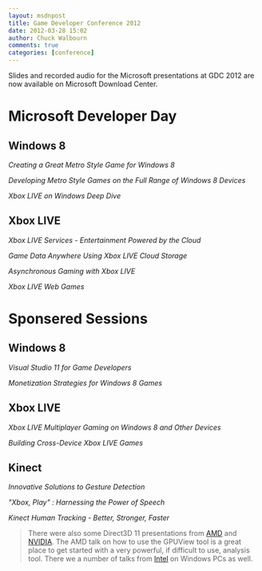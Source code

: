 ```yaml
---
layout: msdnpost
title: Game Developer Conference 2012
date: 2012-03-28 15:02
author: Chuck Walbourn
comments: true
categories: [conference]
---
```

Slides and recorded audio for the Microsoft presentations at GDC 2012 are now available on Microsoft Download Center.
<!--more-->

<h1>Microsoft Developer Day</h1>

<h2>Windows 8</h2>

<em>Creating a Great Metro Style Game for Windows 8</em>

<em>Developing Metro Style Games on the Full Range of Windows 8 Devices</em>

<em>Xbox LIVE on Windows Deep Dive</em>

<h2>Xbox LIVE</h2>

<em>Xbox LIVE Services - Entertainment Powered by the Cloud</em>

<em>Game Data Anywhere Using Xbox LIVE Cloud Storage</em>

<em>Asynchronous Gaming with Xbox LIVE</em>

<em>Xbox LIVE Web Games</em>

<h1>Sponsered Sessions</h1>

<h2>Windows 8</h2>

<em>Visual Studio 11 for Game Developers</em>

<em>Monetization Strategies for Windows 8 Games</em>

<h2>Xbox LIVE</h2>

<em>Xbox LIVE Multiplayer Gaming on Windows 8 and Other Devices</em>

<em>Building Cross-Device Xbox LIVE Games</em>

<h2>Kinect</h2>

<em>Innovative Solutions to Gesture Detection</em>

<em>"Xbox, Play" : Harnessing the Power of Speech</em>

<em>Kinect Human Tracking - Better, Stronger, Faster</em>

> There were also some Direct3D 11 presentations from <a href="http://developer.amd.com/documentation/presentations/Pages/default.aspx">AMD</a> and <a href="http://developer.nvidia.com/gdc-2012">NVIDIA</a>. The AMD talk on how to use the GPUView tool is a great place to get started with a very powerful, if difficult to use, analysis tool. There we a number of talks from <a href="http://software.intel.com/en-us/articles/gdc-2012-event/">Intel</a> on Windows PCs as well.</p>
